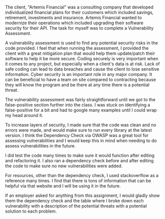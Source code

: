 The client, "Artemis Financial" was a consulting company that developed individualized financial plans for their customers which included savings, retirement, investments and insurance. Artemis Financial wanted to modernize their operations which included upgrading their software security for their API. The task for myself was to complete a Vulnerability Assessment. 

A vulnerability assessment is used to find any potential security risks in the code provided. I feel that when running the assessment, I provided the client with a great mitigation plan that would help them update/patch their software to help it be more secure. Coding securely is very important when it comes to any project, but especially when a client's data is at risk. Lack of safe coding can lead to data breaches and cause the client to lose sensitive information. Cyber security is an important role in any major company. It can be beneficial to have a team on site compared to contracting because they will know the program and be there at any time there is a potential threat. 

The vulnerability assessment was fairly straightforward until we got to the false-positive section further into the class. I was stuck on identifying a false-positive for a bit and had to google many examples until I could wrap my head around it. 

To increase layers of security, I made sure that the code was clean and no errors were made, and would make sure to run every library at the latest version. I think the Dependency Check via OWASP was a great tool for assessing vulnerabilities and I would keep this in mind when needing to do assess vulnerabilities in the future. 

I did test the code many times to make sure it would function after editing and refactoring it. I also ran a dependency check before and after editing the code to make sure no new vulnerabilities were added. 

For resources, other than the dependency check, I used stackoverflow as a reference many times. I find that there is tons of information that can be helpful via that website and I will be using it in the future. 

If an employer asked for anything from this assignment, I would gladly show them the dependency check and the table where I broke down each vulnerability with a description of the potential threats with a potential solution to each problem.  

